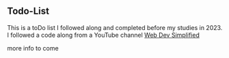 ## Todo-List

This is a toDo list I followed along and completed before my studies in 2023. I followed a code along from a YouTube channel [Web Dev Simplified](https://www.youtube.com/watch?v=Rh3tobg7hEo)

more info to come
